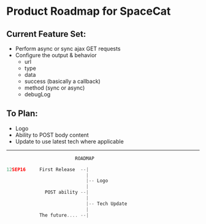 # Product Roadmap for SpaceCat

## Current Feature Set:
- Perform async or sync ajax GET requests
- Configure the output & behavior
  - url
  - type
  - data
  - success (basically a callback)
  - method (sync or async)
  - debugLog

## To Plan:
- Logo
- Ability to POST body content
- Update to use latest tech where applicable

---

```Javascript
                         ROADMAP

12SEP16     First Release  --|
                             |
                             |-- Logo
                             |
              POST ability --|
                             |
                             |-- Tech Update
                             |
            The future.... --|

```

